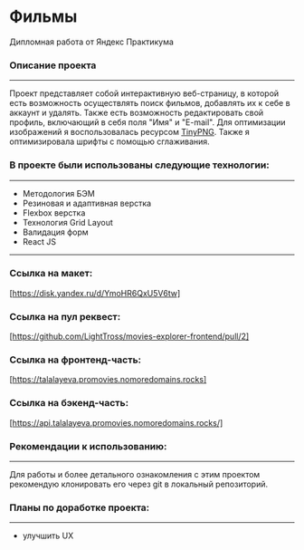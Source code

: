 # **Фильмы**
Дипломная работа от Яндекс Практикума

### Описание проекта
--------------------
Проект представляет собой интерактивную веб-страницу, в которой есть возможность осуществлять поиск фильмов, добавлять их к себе в аккаунт и удалять. Также есть возможность редактировать свой профиль, включающий в себя поля "Имя" и "E-mail".
Для оптимизации изображений я воспользовалась ресурсом [TinyPNG](https://tinypng.com/). Также я оптимизировала шрифты с помощью сглаживания.

### В проекте были использованы следующие технологии:
-----------------------------------------------------
* Методология БЭМ
* Резиновая и адаптивная верстка
* Flexbox верстка
* Технология Grid Layout
* Валидация форм
* React JS
-----------------------------------------------------------------

### Ссылка на макет:
[https://disk.yandex.ru/d/YmoHR6QxU5V6tw]

### Ссылка на пул реквест:
[https://github.com/LightTross/movies-explorer-frontend/pull/2]


### Ссылка на фронтенд-часть:
[https://talalayeva.promovies.nomoredomains.rocks]

### Ссылка на бэкенд-часть:
[https://api.talalayeva.promovies.nomoredomains.rocks/]


### Рекомендации к использованию:
---------------------------------
Для работы и более детального ознакомления с этим проектом рекомендую клонировать его через git в локальный репозиторий.

### Планы по доработке проекта:
-------------------------------
* улучшить UX
